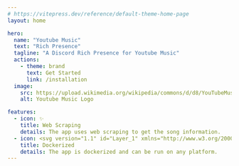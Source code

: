 ```yaml
---
# https://vitepress.dev/reference/default-theme-home-page
layout: home

hero:
  name: "Youtube Music"
  text: "Rich Presence"
  tagline: "A Discord Rich Presence for Youtube Music"
  actions:
    - theme: brand
      text: Get Started
      link: /installation
  image:
    src: https://upload.wikimedia.org/wikipedia/commons/d/d8/YouTubeMusic_Logo.png
    alt: Youtube Music Logo

features:
  - icon: ✨
    title: Web Scraping
    details: The app uses web scraping to get the song information.
  - icon: <svg version="1.1" id="Layer_1" xmlns="http://www.w3.org/2000/svg" xmlns:xlink="http://www.w3.org/1999/xlink" x="0px" y="0px" viewBox="0 0 439 309" style="enable-background:new 0 0 439 309;" xml:space="preserve"> <style type="text/css"> .st0{fill:#1D63ED;} </style> <path class="st0" d="M379.6,111.7c-2.3-16.7-11.5-31.2-28.1-44.3l-9.6-6.5l-6.4,9.7c-8.2,12.5-12.3,29.9-11,46.6 c0.6,5.8,2.5,16.4,8.4,25.5c-5.9,3.3-17.6,7.7-33.2,7.4H1.7l-0.6,3.5c-2.8,16.7-2.8,69,30.7,109.1c25.5,30.5,63.6,46,113.4,46 c108,0,187.8-50.3,225.3-141.9c14.7,0.3,46.4,0.1,62.7-31.4c0.4-0.7,1.4-2.6,4.2-8.6l1.6-3.3l-9.1-6.2 C419.9,110.8,397.2,108.3,379.6,111.7L379.6,111.7z M240,0h-45.3v41.7H240V0z M240,50.1h-45.3v41.7H240V50.1z M186.4,50.1h-45.3 v41.7h45.3V50.1z M132.9,50.1H87.6v41.7h45.3V50.1z M79.3,100.2H34v41.7h45.3V100.2z M132.9,100.2H87.6v41.7h45.3V100.2z M186.4,100.2h-45.3v41.7h45.3V100.2z M240,100.2h-45.3v41.7H240V100.2z M293.6,100.2h-45.3v41.7h45.3V100.2z"/> </svg>
    title: Dockerized
    details: The app is dockerized and can be run on any platform.
---
```


<style>
:root {
  --vp-home-hero-name-color: transparent;
  --vp-home-hero-name-background: -webkit-linear-gradient(120deg, #ff0000 30%, #bd34fe);

  --vp-home-hero-text-color: transparent;
  --vp-home-hero-text-background: -webkit-linear-gradient(120deg, #5865F2 60%, #bd34fe);

  --vp-home-hero-image-background-image: linear-gradient(120deg, #ff0000 45%, #bd34fe);
  --vp-home-hero-image-filter: blur(44px);
}

:root .main .text {
  color: var(--vp-home-hero-text-color);
  background: var(--vp-home-hero-text-background);
  -webkit-background-clip: text;
  background-clip: text;
  -webkit-text-fill-color: transparent;
}

:root .tagline {
  color: #5865F2;
}

:root .icon svg {
  width: 1.5em;
  height: 1.5em;
}

@media (min-width: 640px) {
  :root {
    --vp-home-hero-image-filter: blur(56px);
  }
}

@media (min-width: 960px) {
  :root {
    --vp-home-hero-image-filter: blur(58px);
  }
}

</style>
